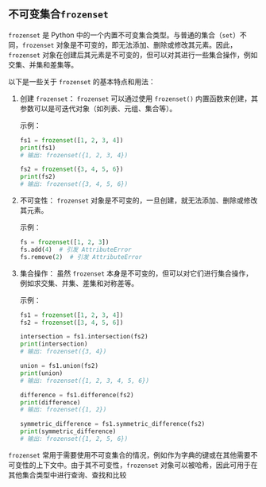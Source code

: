 ## 不可变集合`frozenset`

`frozenset` 是 Python 中的一个内置不可变集合类型。与普通的集合（`set`）不同，`frozenset` 对象是不可变的，即无法添加、删除或修改其元素。因此，`frozenset` 对象在创建后其元素是不可变的，但可以对其进行一些集合操作，例如交集、并集和差集等。

以下是一些关于 `frozenset` 的基本特点和用法：

1. 创建 `frozenset`：
   `frozenset` 可以通过使用 `frozenset()` 内置函数来创建，其参数可以是可迭代对象（如列表、元组、集合等）。

   示例：

   ```python
   fs1 = frozenset([1, 2, 3, 4])
   print(fs1)
   # 输出: frozenset({1, 2, 3, 4})
   
   fs2 = frozenset({3, 4, 5, 6})
   print(fs2)
   # 输出: frozenset({3, 4, 5, 6})
   ```

   

2. 不可变性：
   `frozenset` 对象是不可变的，一旦创建，就无法添加、删除或修改其元素。

   示例：

   ```python
   fs = frozenset([1, 2, 3])
   fs.add(4)  # 引发 AttributeError
   fs.remove(2)  # 引发 AttributeError
   ```

   

3. 集合操作：
   虽然 `frozenset` 本身是不可变的，但可以对它们进行集合操作，例如求交集、并集、差集和对称差等。

   示例：

   ```python
   fs1 = frozenset([1, 2, 3, 4])
   fs2 = frozenset([3, 4, 5, 6])
   
   intersection = fs1.intersection(fs2)
   print(intersection)
   # 输出: frozenset({3, 4})
   
   union = fs1.union(fs2)
   print(union)
   # 输出: frozenset({1, 2, 3, 4, 5, 6})
   
   difference = fs1.difference(fs2)
   print(difference)
   # 输出: frozenset({1, 2})
   
   symmetric_difference = fs1.symmetric_difference(fs2)
   print(symmetric_difference)
   # 输出: frozenset({1, 2, 5, 6})
   ```

   

`frozenset` 常用于需要使用不可变集合的情况，例如作为字典的键或在其他需要不可变性的上下文中。由于其不可变性，`frozenset` 对象可以被哈希，因此可用于在其他集合类型中进行查询、查找和比较